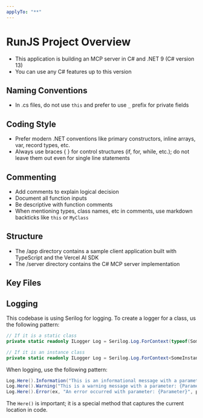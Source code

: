 ```yaml
---
applyTo: "**"
---
```

# RunJS Project Overview
- This application is building an MCP server in C# and .NET 9 (C# version 13)
- You can use any C# features up to this version

## Naming Conventions
- In .cs files, do not use `this` and prefer to use `_` prefix for private fields

## Coding Style
- Prefer modern .NET conventions like primary constructors, inline arrays, var, record types, etc.
- Always use braces { } for control structures (if, for, while, etc.); do not leave them out even for single line statements

## Commenting
- Add comments to explain logical decision
- Document all function inputs
- Be descriptive with function comments
- When mentioning types, class names, etc in comments, use markdown backticks like `this` or `MyClass`

## Structure
- The /app directory contains a sample client application built with TypeScript and the Vercel AI SDK
- The /server directory contains the C# MCP server implementation

## Key Files

## Logging
This codebase is using Serilog for logging.  To create a logger for a class, us the following pattern:

```csharp
// If it is a static class
private static readonly ILogger Log = Serilog.Log.ForContext(typeof(SomeStaticClass));

// If it is an instance class
private static readonly ILogger Log = Serilog.Log.ForContext<SomeInstanceClass>();
```

When logging, use the following pattern:

```csharp
Log.Here().Information("This is an informational message with a parameter: {Parameter}", parameterValue);
Log.Here().Warning("This is a warning message with a parameter: {Parameter}", parameterValue);
Log.Here().Error(ex, "An error occurred with parameter: {Parameter}", parameterValue);
```

The `Here()` is important; it is a special method that captures the current location in code.
